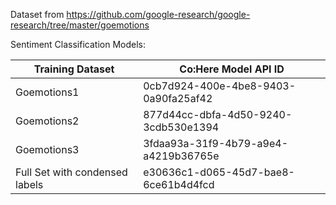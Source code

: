 Dataset from https://github.com/google-research/google-research/tree/master/goemotions

Sentiment Classification Models:

| Training Dataset | Co:Here Model API ID |
| ------------- | ------------- |
| Goemotions1 | 0cb7d924-400e-4be8-9403-0a90fa25af42 |
| Goemotions2 | 877d44cc-dbfa-4d50-9240-3cdb530e1394 |
| Goemotions3 | 3fdaa93a-31f9-4b79-a9e4-a4219b36765e |
| Full Set with condensed labels | e30636c1-d065-45d7-bae8-6ce61b4d4fcd |
